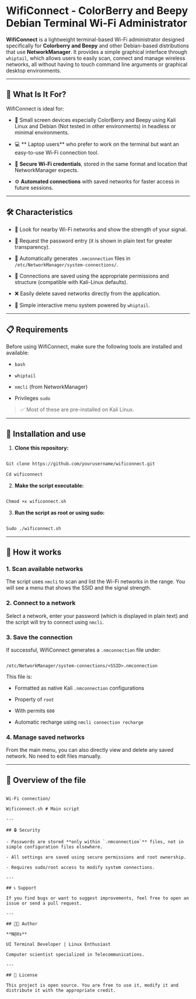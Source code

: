 # WifiConnect - ColorBerry and Beepy Debian Terminal Wi-Fi Administrator

**WifiConnect** is a lightweight terminal-based Wi-Fi administrator designed specifically for **Colorberry and Beepy** and other Debian-based distributions that use **NetworkManager**. It provides a simple graphical interface through `whiptail`, which allows users to easily scan, connect and manage wireless networks, all without having to touch command line arguments or graphical desktop environments.

---

## 🎯 What Is It For?

WifiConnect is ideal for:

- 🧪 Small screen devices especially ColorBerry and Beepy using Kali Linux and Debían (Not tested in other environments) in headless or minimal environments.

- 💻 ** Laptop users** who prefer to work on the terminal but want an easy-to-use Wi-Fi connection tool.

- 🔐 **Secure Wi-Fi credentials**, stored in the same format and location that NetworkManager expects.

- ⚙️ **Automated connections** with saved networks for faster access in future sessions.

---

## 🛠 Characteristics

- 📡 Look for nearby Wi-Fi networks and show the strength of your signal.

- 🔑 Request the password entry (it is shown in plain text for greater transparency).

- 💾 Automatically generates `.nmconnection` files in `/etc/NetworkManager/system-connections/`.

- 🧠 Connections are saved using the appropriate permissions and structure (compatible with Kali-Linux defaults).

- ❌ Easily delete saved networks directly from the application.

- 🧭 Simple interactive menu system powered by `whiptail`.

---

## 📋 Requirements

Before using WifiConnect, make sure the following tools are installed and available:

- `bash`

- `whiptail`

- `nmcli` (from NetworkManager)

- Privileges `sudo`

> ✅ Most of these are pre-installed on Kali Linux.

---

## 🚀 Installation and use

1. **Clone this repository:**

```bash

Git clone https://github.com/yourusername/wificonnect.git

Cd wificonnect

```

2. **Make the script executable:**

```bash

Chmod +x wificonnect.sh

```

3. **Run the script as root or using sudo:**

```bash

Sudo ./wificonnect.sh

```

---

## 📌 How it works

### 1. Scan available networks

The script uses `nmcli` to scan and list the Wi-Fi networks in the range. You will see a menu that shows the SSID and the signal strength.

### 2. Connect to a network

Select a network, enter your password (which is displayed in plain text) and the script will try to connect using `nmcli`.

### 3. Save the connection

If successful, WifiConnect generates a `.nmconnection` file under:

```

/etc/NetworkManager/system-connections/<SSID>.nmconnection

```

This file is:

- Formatted as native Kali `.nmconnection` configurations

- Property of `root`

- With permits `600`

- Automatic recharge using `nmcli connection recharge`

### 4. Manage saved networks

From the main menu, you can also directly view and delete any saved network. No need to edit files manually.

---

## 📂 Overview of the file

```

Wi-Fi connection/

Wificonnect.sh # Main script

---

## 🔒 Security

- Passwords are stored **only within `.nmconnection`** files, not in simple configuration files elsewhere.

- All settings are saved using secure permissions and root ownership.

- Requires sudo/root access to modify system connections.

---

## 📞 Support

If you find bugs or want to suggest improvements, feel free to open an issue or send a pull request.

---

## 🧑‍💻 Author

**N@Xs**

UI Terminal Developer | Linux Enthusiast

Computer scientist specialized in Telecommunications.

---

## 📜 License

This project is open source. You are free to use it, modify it and distribute it with the appropriate credit.
